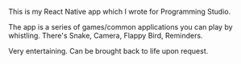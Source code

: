 This is my React Native app which I wrote for Programming Studio.

The app is a series of games/common applications you can play by whistling. There's Snake, Camera, Flappy Bird, Reminders. 

Very entertaining. Can be brought back to life upon request. 
